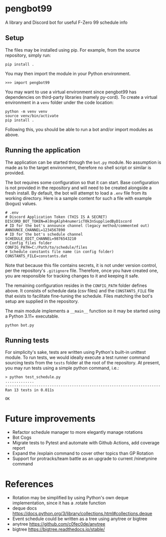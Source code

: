 # pengbot99
A library and Discord bot for useful F-Zero 99 schedule info


## Setup

The files may be installed using pip. For example, from the source repository, simply run:
```
pip install .
```

You may then import the module in your Python environment.
```
>>> import pengbot99
```

You may want to use a virtual environment since pengbot99 has dependencies on third-party libraries (namely py-cord).
To create a virtual environment in a `venv` folder under the code location:

```
python -m venv venv
source venv/bin/activate
pip install .
```

Following this, you should be able to run a bot and/or import modules as above.


## Running the application

The application can be started through the `bot.py` module.
No assumption is made as to the target environment, therefore no shell script or similar is provided.

The bot requires some configuration so that it can start. 
Base configuration is not provided in the repository and will need to be created alongside a fresh install.
By default, the bot will attempt to load a `.env` file from its working directory.
Here is a sample content for such a file with example (bogus) values.

```
# .env
# Discord Application Token (THIS IS A SECRET)
DISCORD_BOT_TOKEN=Al0ngAlph4numericT0k3nSuppliedByD1scord
# ID for the bot's announce channel (legacy method/commented out)
ANNOUNCE_CHANNEL=1234567890
# ID for the bot's schedule channel
SCHEDULE_EDIT_CHANNEL=9876543210
# Config files folder
CONFIG_PATH=C:/Path/to/schedule/files
# Schedule constants file name (in config folder)
CONSTANTS_FILE=constants.dat
```

Note that because this file contains secrets, it is not under version control, per the repository's `.gitignore` file.
Therefore, once you have created one, you are responsible for tracking changes to it and keeping it safe.

The remaining configuration resides in the `CONFIG_PATH` folder defines above.
It consists of schedule data (csv files) and the `CONSTANTS_FILE` file that exists to facilitate fine-tuning the schedule.
Files matching the bot's setup are supplied in the repository.

The main module implements a `__main__` function so it may be started using a Python 3.11+ executable.
```
python bot.py
```

## Running tests

For simplicity's sake, tests are written using Python's built-in unittest module.
To run tests, we would ideally execute a test runner command sourcing tests from the `tests` folder at the root of the repository.
At present, you may run tests using a simple python command, i.e.:
```
> python test_schedule.py
.............
----------------------------------------------------------------------
Ran 13 tests in 0.011s

OK
```

# Future improvements

- Refactor schedule manager to more elegantly manage rotations
- Bot Cogs
- Migrate tests to Pytest and automate with Github Actions, add coverage report
- Expand the /explain command to cover other topics than GP Rotation
- Support for protracks/team battle as an upgrade to current /ninetynine command


# References

- Rotation may be simplified by using Python's own deque implementation, since it has a .rotate function
 - deque docs https://docs.python.org/3/library/collections.html#collections.deque
- Event schedule could be written as a tree using anytree or bigtree
 - anytree https://github.com/c0fec0de/anytree
 - bigtree https://bigtree.readthedocs.io/stable/
